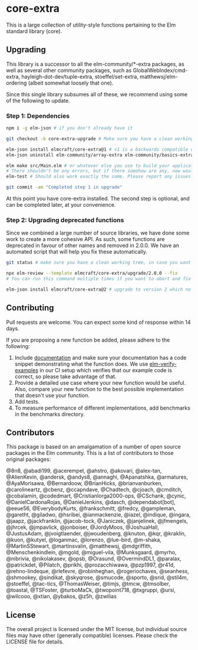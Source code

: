 # core-extra

This is a large collection of utility-style functions pertaining to the Elm standard library (core).

## Upgrading

This library is a successor to all the elm-community/\*-extra packages, as well as several other community packages, such as GlobalWebIndex/cmd-extra, hayleigh-dot-dev/tuple-extra, stoeffel/set-extra, matthewsj/elm-ordering (albeit somewhat loosely that one).

Since this single library subsumes all of these, we recommend using some of the following to update.

### Step 1: Dependencies

```bash
npm i -g elm-json # if you don't already have it

git checkout -b core-extra-upgrade # Make sure you have a clean working tree, in case you want to revert

elm-json install elmcraft/core-extra@1 # v1 is a backwards compatible version
elm-json uninstall elm-community/array-extra elm-community/basics-extra elm-community/dict-extra elm-community/list-extra elm-community/maybe-extra elm-community/result-extra elm-community/string-extra GlobalWebIndex/cmd-extra hayleigh-dot-dev/tuple-extra stoeffel/set-extra

elm make src/Main.elm # or whatever else you use to build your application
# There shouldn't be any errors, but if there somehow are any, now would be a good time to fix them.
elm-test # Should also work exactly the same. Please report any issues.

git commit -am "Completed step 1 in upgrade"
```

At this point you have core-extra installed. The second step is optional, and can be completed later, at your convenience.

### Step 2: Upgrading deprecated functions

Since we combined a large number of source libraries, we have done some work to create a more cohesive API. As such, some functions are deprecated in favour of other names and removed in 2.0.0. We have an automated script that will help you fix these automatically.

```bash
git status # make sure you have a clean working tree, in case you want to revert

npx elm-review --template elmcraft/core-extra/upgrade/2.0.0 --fix
# You can run this command multiple times if you want to abort and fix stuff manually

elm-json install elmcraft/core-extra@2 # upgrade to version 2 which no longer contains deprecated functions
```

## Contributing

Pull requests are welcome. You can expect some kind of response within 14 days.

If you are proposing a new function be added, please adhere to the following:

1. Include [documentation](http://package.elm-lang.org/help/documentation-format) and make sure your documentation has a code snippet demonstrating what the function does. We use [elm-verify-examples](https://github.com/stoeffel/elm-verify-examples) in our CI setup which verifies that our example code is correct, so please take advantage of that.
2. Provide a detailed use case where your new function would be useful. Also, compare your new function to the best possible implementation that doesn't use your function.
3. Add tests.
4. To measure performance of different implementations, add benchmarks in the benchmarks directory.

## Contributors

This package is based on an amalgamation of a number of open source packages in the Elm community.
This is a list of contributors to those original packages:

@8n8, @abadi199, @acerempel, @ahstro, @akovari, @alex-tan, @AlienKevin, @andersk, @andys8, @annaghi, @Apanatshka, @armatures, @AyaMorisawa, @Bernardoow, @BrianHicks, @brianvanburken, @carolineartz, @cbenz, @ccapndave, @Chadtech, @cjoach, @cmditch, @cobalamin, @codedmart, @CristianIorga2000-ops, @CSchank, @cynic, @DanielCardonaRojas, @DanielJenkins, @dasch, @dependabot[bot], @eeue56, @EverybodyKurts, @frankschmitt, @fredcy, @gampleman, @garetht, @giladwo, @hsribei, @ianmackenzie, @iazel, @indique, @ingara, @jaapz, @jackfranklin, @jacob-tock, @Janiczek, @janjelinek, @jfmengels, @jhrcek, @jmpavlick, @jonboiser, @JordyMoos, @JoshuaHall, @JustusAdam, @jvoigtlaender, @jwoudenberg, @knuton, @kqr, @kraklin, @kuon, @kutyel, @loganmac, @lorenzo, @lue-bird, @m-shaka, @MartinSStewart, @martinsvalin, @matthewsj, @mdgriffith, @Menschenkindlein, @mgold, @miguel-vila, @Munksgaard, @myrho, @nibrivia, @nikolakasev, @opsb, @Orasund, @OvermindDL1, @paralax, @patrickdet, @Pilatch, @prikhi, @prozacchiwawa, @pzp1997, @r41d, @rehno-lindeque, @rlefevre, @robinheghan, @rogeriochaves, @seanhess, @shmookey, @sindikat, @skyqrose, @smucode, @sporto, @srid, @stil4m, @stoeffel, @tac-tics, @ThomasWeiser, @timjs, @tmcw, @tmsolber, @toastal, @TSFoster, @turboMaCk, @twopoint718, @txgruppi, @ursi, @wilcooo, @xtian, @ybakos, @z5h, @zwilias

## License

The overall project is licensed under the MIT license, but individual source files may have other (generally compatible) licenses. Please check the LICENSE file for details.

